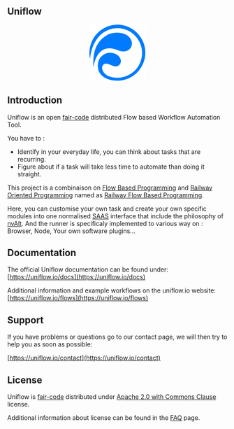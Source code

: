 Uniflow
-------

<p align="center">
  <a href="https://uniflow.io">
    <img src="library/uniflow-client/src/assets/images/logo.svg" height="128" alt="Uniflow">
  </a>
</p>

## Introduction

Uniflow is an open [fair-code](http://faircode.io) distributed Flow based Workflow Automation Tool.

You have to :
- Identify in your everyday life, you can think about tasks that are recurring.
- Figure about if a task will take less time to automate than doing it straight.

This project is a combinaison on [Flow Based Programming](https://jpaulm.github.io/fbp/index.html) and [Railway Oriented Programming](http://fsharpforfunandprofit.com/rop/) named as [Railway Flow Based Programming](https://medium.com/@anton.mishchuk/railway-flow-based-programming-with-flowex-ef04fd338e41).

Here, you can customise your own task and create your own specific modules into one normalised [SAAS](https://en.wikipedia.org/wiki/Software_as_a_service) interface that include the philosophy of [nvAlt](http://brettterpstra.com/projects/nvalt).
And the runner is specificaly implemented to various way on : Browser, Node, Your own software plugins...

## Documentation

The official Uniflow documentation can be found under: [https://uniflow.io/docs](https://uniflow.io/docs)

Additional information and example workflows on the uniflow.io website: [https://uniflow.io/flows](https://uniflow.io/flows)

## Support

If you have problems or questions go to our contact page, we will then try to help you as soon as possible:

[https://uniflow.io/contact](https://uniflow.io/contact)

## License

Uniflow is [fair-code](http://faircode.io) distributed under [Apache 2.0 with Commons Clause](https://github.com/uniflow-io/uniflow/blob/main/LICENSE.md) license.

Additional information about license can be found in the [FAQ](https://uniflow.io/docs/faq#which-license-does-uniflow-use) page.
